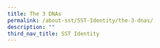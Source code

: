 ```yaml
---
title: The 3 DNAs
permalink: /about-sst/SST-Identity/the-3-dnas/
description: ""
third_nav_title: SST Identity
---
```

